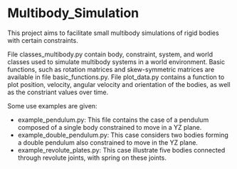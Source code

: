 # Multibody_Simulation
This project aims to facilitate small multibody simulations of rigid bodies with certain constraints. 

File classes_multibody.py contain body, constraint, system, and world classes used to simulate multibody systems in a world environment. Basic functions, such as rotation matrices and skew-symmetric matrices are available in file basic_functions.py. File plot_data.py contains a function to plot position, velocity, angular velocity and orientation of the bodies, as well as the constriant values over time. 

Some use examples are given:
 - example_pendulum.py: This file contains the case of a pendulum composed of a single body constrained to move in a YZ plane.
 - example_double_pendulum.py: This case considers two bodies forming a double pendulum also constrained to move in the YZ plane.
 - example_revolute_plates.py: This case illustrate five bodies connected through revolute joints, with spring on these joints.
